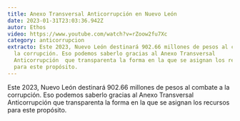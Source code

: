 ```yaml
---
title: Anexo Transversal Anticorrupción en Nuevo León
date: 2023-01-31T23:03:36.942Z
autor: Ethos
video: https://www.youtube.com/watch?v=rZoow2fu7Xc
category: anticorrupcion
extracto: Este 2023, Nuevo León destinará 902.66 millones de pesos al combate a
  la corrupción. Eso podemos saberlo gracias al Anexo Transversal
  Anticorrupción  que transparenta la forma en la que se asignan los recursos
  para este propósito.
---
```

Este 2023, Nuevo León destinará 902.66 millones de pesos al combate a la corrupción. Eso podemos saberlo gracias al Anexo Transversal Anticorrupción que transparenta la forma en la que se asignan los recursos para este propósito.